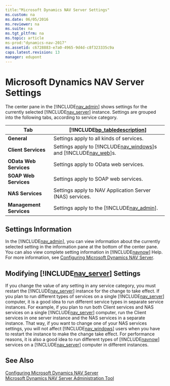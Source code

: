 ```yaml
---
title:"Microsoft Dynamics NAV Server Settings"
ms.custom: na
ms.date: 06/05/2016
ms.reviewer: na
ms.suite: na
ms.tgt_pltfrm: na
ms.topic: article
ms-prod:"dynamics-nav-2017"
ms.assetid: c6728883-e7a0-4965-9d4d-c8f323335c9a
caps.latest.revision: 13
manager: edupont
---
```

# Microsoft Dynamics NAV Server Settings
The center pane in the [!INCLUDE[nav_admin](includes/nav_admin_md.md)] shows settings for the currently selected [!INCLUDE[nav_server](includes/nav_server_md.md)] instance. Settings are grouped into the following tabs, according to service category.  
  
|Tab|[!INCLUDE[bp_tabledescription](includes/bp_tabledescription_md.md)]|  
|---------|---------------------------------------|  
|**General**|Settings apply to all kinds of services.|  
|**Client Services**|Settings apply to [!INCLUDE[nav_windows](includes/nav_windows_md.md)]s and [!INCLUDE[nav_web](includes/nav_web_md.md)]s.|  
|**OData Web Services**|Settings apply to OData web services.|  
|**SOAP Web Services**|Settings apply to SOAP web services.|  
|**NAS Services**|Settings apply to NAV Application Server \(NAS\) services.|  
|**Management Services**|Settings apply to the [!INCLUDE[nav_admin](includes/nav_admin_md.md)].|  
  
## Settings Information  
 In the [!INCLUDE[nav_admin](includes/nav_admin_md.md)], you can view information about the currently selected setting in the information pane at the bottom of the center pane. You can also view complete setting information in [!INCLUDE[navnow](includes/navnow_md.md)] Help. For more information, see [Configuring Microsoft Dynamics NAV Server](Configuring-Microsoft-Dynamics-NAV-Server.md).  
  
## Modifying [!INCLUDE[nav_server](includes/nav_server_md.md)] Settings  
 If you change the value of any setting in any service category, you must restart the [!INCLUDE[nav_server](includes/nav_server_md.md)] instance for the change to take effect. If you plan to run different types of services on a single [!INCLUDE[nav_server](includes/nav_server_md.md)] computer, it is a good idea to run different service types in separate service instances. For example, if you plan to run both Client services and NAS services on a single [!INCLUDE[nav_server](includes/nav_server_md.md)] computer, run the Client services in one server instance and the NAS services in a separate instance. That way, if you want to change one of your NAS services settings, you will not affect [!INCLUDE[nav_windows](includes/nav_windows_md.md)] users when you have to restart the instance to make the change take effect. For performance reasons, it is also a good idea to run different types of [!INCLUDE[navnow](includes/navnow_md.md)] services on a [!INCLUDE[nav_server](includes/nav_server_md.md)] computer in different instances.  
  
## See Also  
 [Configuring Microsoft Dynamics NAV Server](Configuring-Microsoft-Dynamics-NAV-Server.md)   
 [Microsoft Dynamics NAV Server Administration Tool](Microsoft-Dynamics-NAV-Server-Administration-Tool.md)